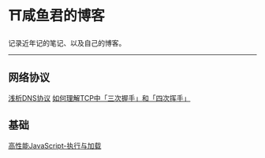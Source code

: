 # ⛩咸鱼君的博客
记录近年记的笔记、以及自己的博客。

---

## 网络协议
[浅析DNS协议](https://github.com/Rcong/Blog/issues/3)
[如何理解TCP中「三次握手」和「四次挥手」](https://github.com/Rcong/Blog/issues/2)

## 基础
[高性能JavaScript-执行与加载](https://github.com/Rcong/Blog/issues/1)


